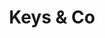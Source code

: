 ---
title: Keys & Co
tags: cards
address: à venir Caen
social-media-link: test
number: 1
cssID: keys-and-co
lang: fr
description: >
    Victime d'un incendie, le « Keys » est fermé pour encore quelques semaines. On prend notre mal en patience et on pense fort à eux. Bonne nouvelle, on les retrouve cet été sur les marchés avec leur pop-up de Burger.
---
